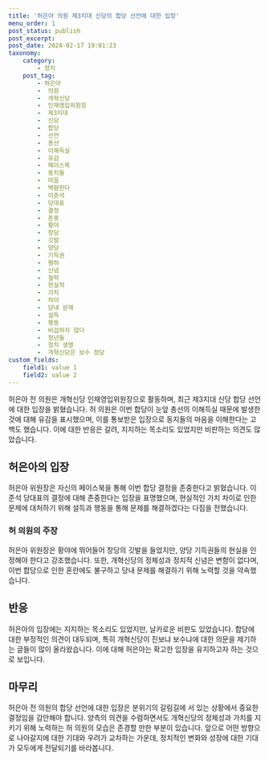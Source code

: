 ```yaml
---
title: '허은아 의원 제3지대 신당의 합당 선언에 대한 입장'
menu_order: 1
post_status: publish
post_excerpt: 
post_date: 2024-02-17 19:01:23
taxonomy:
    category:
        - 정치
    post_tag:
        - 허은아
        -  의원
        -  개혁신당
        -  인재영입위원장
        -  제3지대
        -  신당
        -  합당
        -  선언
        -  총선
        -  이해득실
        -  유감
        -  페이스북
        -  동지들
        -  마음
        -  백향한다
        -  이준석
        -  당대표
        -  결정
        -  존중
        -  황야
        -  창당
        -  깃발
        -  양당
        -  기득권
        -  폄하
        -  신념
        -  철학
        -  현실적
        -  가치
        -  차이
        -  당내 문제
        -  설득
        -  행동
        -  비겁하지 않다
        -  청년들
        -  정치 생명
        -  개혁신당은 보수 정당
custom_fields:
    field1: value 1
    field2: value 2
---
```


허은아 전 의원은 개혁신당 인재영입위원장으로 활동하며, 최근 제3지대 신당 합당 선언에 대한 입장을 밝혔습니다. 허 의원은 이번 합당이 눈앞 총선의 이해득실 때문에 발생한 것에 대해 유감을 표시했으며, 이를 통보받은 입장으로 동지들의 마음을 이해한다는 고백도 했습니다. 이에 대한 반응은 갈려, 지지하는 목소리도 있었지만 비판하는 의견도 많았습니다.
## 허은아의 입장
허은아 위원장은 자신의 페이스북을 통해 이번 합당 결정을 존중한다고 밝혔습니다. 이준석 당대표의 결정에 대해 존중한다는 입장을 표명했으며, 현실적인 가치 차이로 인한 문제에 대처하기 위해 설득과 행동을 통해 문제를 해결하겠다는 다짐을 전했습니다.
### 허 의원의 주장
허은아 위원장은 황야에 뛰어들어 창당의 깃발을 들었지만, 양당 기득권들의 현실을 인정해야 한다고 강조했습니다. 또한, 개혁신당의 정체성과 정치적 신념은 변함이 없다며, 이번 합당으로 인한 혼란에도 불구하고 당내 문제를 해결하기 위해 노력할 것을 약속했습니다.
## 반응
허은아의 입장에는 지지하는 목소리도 있었지만, 날카로운 비판도 있었습니다. 합당에 대한 부정적인 의견이 대두되며, 특히 개혁신당이 진보냐 보수냐에 대한 의문을 제기하는 글들이 많이 올라왔습니다. 이에 대해 허은아는 확고한 입장을 유지하고자 하는 것으로 보입니다.
## 마무리
허은아 전 의원의 합당 선언에 대한 입장은 분위기의 갈림길에 서 있는 상황에서 중요한 결정임을 감안해야 합니다. 양측의 의견을 수렴하면서도 개혁신당의 정체성과 가치를 지키기 위해 노력하는 허 의원의 모습은 존경할 만한 부분이 있습니다. 앞으로 어떤 방향으로 나아갈지에 대한 기대와 우려가 교차하는 가운데, 정치적인 변화와 성장에 대한 기대가 모두에게 전달되기를 바라봅니다.
